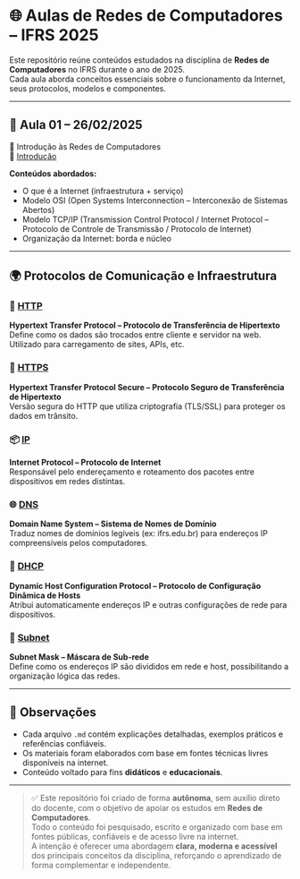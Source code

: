 # 🌐 Aulas de Redes de Computadores – IFRS 2025

Este repositório reúne conteúdos estudados na disciplina de **Redes de Computadores** no IFRS durante o ano de 2025.  
Cada aula aborda conceitos essenciais sobre o funcionamento da Internet, seus protocolos, modelos e componentes.

---

## 📅 Aula 01 – 26/02/2025

🧭 Introdução às Redes de Computadores  
📄 [Introdução](aulas/Introdução.md)

**Conteúdos abordados:**

- O que é a Internet (infraestrutura + serviço)
- Modelo OSI (Open Systems Interconnection – Interconexão de Sistemas Abertos)
- Modelo TCP/IP (Transmission Control Protocol / Internet Protocol – Protocolo de Controle de Transmissão / Protocolo de Internet)
- Organização da Internet: borda e núcleo

---

## 🌍 Protocolos de Comunicação e Infraestrutura

### 🔗 [HTTP](aulas/Http.md)

**Hypertext Transfer Protocol – Protocolo de Transferência de Hipertexto**  
Define como os dados são trocados entre cliente e servidor na web. Utilizado para carregamento de sites, APIs, etc.

### 🔐 [HTTPS](aulas/Https.md)

**Hypertext Transfer Protocol Secure – Protocolo Seguro de Transferência de Hipertexto**  
Versão segura do HTTP que utiliza criptografia (TLS/SSL) para proteger os dados em trânsito.

### 📦 [IP](aulas/Ip.md)

**Internet Protocol – Protocolo de Internet**  
Responsável pelo endereçamento e roteamento dos pacotes entre dispositivos em redes distintas.

### 🌐 [DNS](aulas/Dns.md)

**Domain Name System – Sistema de Nomes de Domínio**  
Traduz nomes de domínios legíveis (ex: ifrs.edu.br) para endereços IP compreensíveis pelos computadores.

### 🧭 [DHCP](aulas/Dhcp.md)

**Dynamic Host Configuration Protocol – Protocolo de Configuração Dinâmica de Hosts**  
Atribui automaticamente endereços IP e outras configurações de rede para dispositivos.

### 🧮 [Subnet](aulas/Subnet.md)

**Subnet Mask – Máscara de Sub-rede**  
Define como os endereços IP são divididos em rede e host, possibilitando a organização lógica das redes.

---

## 📘 Observações

- Cada arquivo `.md` contém explicações detalhadas, exemplos práticos e referências confiáveis.
- Os materiais foram elaborados com base em fontes técnicas livres disponíveis na internet.
- Conteúdo voltado para fins **didáticos** e **educacionais**.

---

> ✅ Este repositório foi criado de forma **autônoma**, sem auxílio direto do docente, com o objetivo de apoiar os estudos em **Redes de Computadores**.  
> Todo o conteúdo foi pesquisado, escrito e organizado com base em fontes públicas, confiáveis e de acesso livre na internet.  
> A intenção é oferecer uma abordagem **clara, moderna e acessível** dos principais conceitos da disciplina, reforçando o aprendizado de forma complementar e independente.
